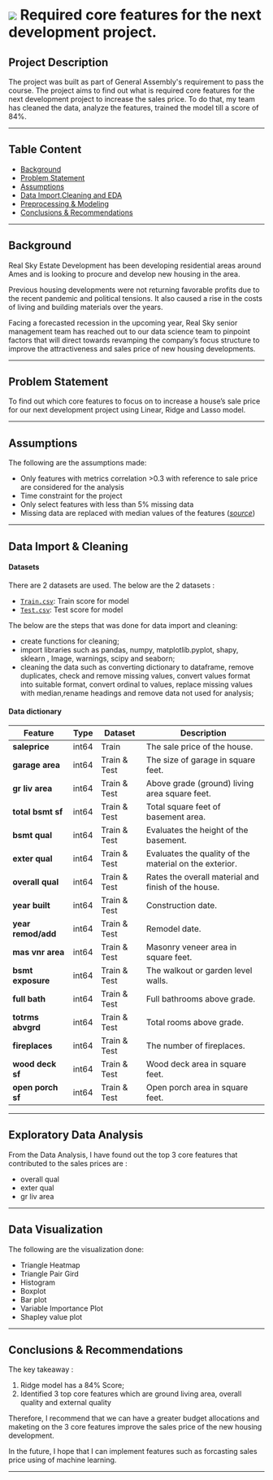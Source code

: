 # ![](https://ga-dash.s3.amazonaws.com/production/assets/logo-9f88ae6c9c3871690e33280fcf557f33.png) Required core features for the next development project.

## Project Description

The project was built as part of General Assembly's requirement to pass the course. The project aims to find out what is required core features for the next development project to increase the sales price. To do that, my team has cleaned the data, analyze the features, trained the model till a score of 84%. 

---

## Table Content

- [Background](#Background)
- [Problem Statement](#Problem-Statement)
- [Assumptions](#Assumptions)
- [Data Import,Cleaning and EDA](#Data-Import,-Cleaning-and-EDA)
- [Preprocessing & Modeling](#Preprocessing-&-Modeling)
- [Conclusions & Recommendations](#Conclusions-&-Recommendations)

---

## Background

Real Sky Estate Development has been developing residential areas around Ames and is looking to procure and develop new housing in the area. 

Previous housing developments were not returning favorable profits due to the recent pandemic and political tensions. It also caused a rise in the costs of living and building materials over the years.

Facing a forecasted recession in the upcoming year, Real Sky senior management team has reached out to our data science team to pinpoint factors that will direct towards revamping the company’s focus structure to improve the attractiveness and sales price of new housing developments.  

---

## Problem Statement

To find out which core features to focus on to increase a house’s sale price for our next development project using Linear, Ridge and Lasso model. 

---

## Assumptions

The following are the assumptions made:
- Only features with metrics correlation >0.3 with reference to sale price are considered for the analysis
- Time constraint for the project
- Only select features with less than 5% missing data
- Missing data are replaced with median values of the features ([*source*](https://www.mastersindatascience.org/learning/how-to-deal-with-missing-data/)) 

---

## Data Import & Cleaning

#### Datasets

There are 2 datasets are used. The below are the 2 datasets :

* [`Train.csv`](./data/Train.csv): Train score for model
* [`Test.csv`](./data/Test.csv): Test score for model

The below are the steps that was done for data import and cleaning:
- create functions for cleaning;
- import libraries such as pandas, numpy, matplotlib.pyplot, shapy, sklearn , Image, warnings, scipy and seaborn;
- cleaning the data such as converting dictionary to dataframe, remove duplicates, check and remove missing values, convert values format into suitable format, convert ordinal to values, replace missing values with median,rename headings and remove data not used for analysis;

#### Data dictionary

|Feature|Type|Dataset|Description|
|---|---|---|---|
|**saleprice**|int64|Train|The sale price of the house.| 
|**garage area**|int64|Train & Test|The size of garage in square feet.| 
|**gr liv area**|int64|Train & Test|Above grade (ground) living area square feet.| 
|**total bsmt sf**|int64|Train & Test|Total square feet of basement area.| 
|**bsmt qual**|int64|Train & Test|Evaluates the height of the basement.| 
|**exter qual**|int64|Train & Test|Evaluates the quality of the material on the exterior.| 
|**overall qual**|int64|Train & Test|Rates the overall material and finish of the house.| 
|**year built**|int64|Train & Test|Construction date.| 
|**year remod/add**|int64|Train & Test|Remodel date.| 
|**mas vnr area**|int64|Train & Test|Masonry veneer area in square feet.| 
|**bsmt exposure**|int64|Train & Test|The walkout or garden level walls.| 
|**full bath**|int64|Train & Test|Full bathrooms above grade.| 
|**totrms abvgrd**|int64|Train & Test|Total rooms above grade.| 
|**fireplaces**|int64|Train & Test|The number of fireplaces.| 
|**wood deck sf**|int64|Train & Test|Wood deck area in square feet.| 
|**open porch sf**|int64|Train & Test|Open porch area in square feet.| 

---

## Exploratory Data Analysis

From the Data Analysis, I have found out the top 3 core features that contributed to the sales prices are :
- overall qual 
- exter qual                    
- gr liv area

---

## Data Visualization

The following are the visualization done:
- Triangle Heatmap
- Triangle Pair Gird
- Histogram
- Boxplot
- Bar plot
- Variable Importance Plot
- Shapley value plot

---

## Conclusions & Recommendations

The key takeaway :
1. Ridge model has a 84% Score;
2. Identified 3 top core features which are ground living area, overall quality and external quality

Therefore, I recommend that we can have a greater budget allocations and maketing on the 3 core features improve the sales price of the new housing development.

In the future, I hope that I can implement features such as forcasting sales price using of machine learning.

---
